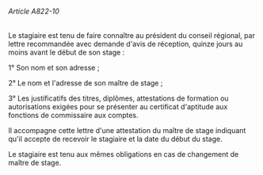 ###### Article A822-10

Le stagiaire est tenu de faire connaître au président du conseil régional, par lettre recommandée avec demande d'avis de réception, quinze jours au moins avant le début de son stage :

1° Son nom et son adresse ;

2° Le nom et l'adresse de son maître de stage ;

3° Les justificatifs des titres, diplômes, attestations de formation ou autorisations exigées pour se présenter au certificat d'aptitude aux fonctions de commissaire aux comptes.

Il accompagne cette lettre d'une attestation du maître de stage indiquant qu'il accepte de recevoir le stagiaire et la date du début du stage.

Le stagiaire est tenu aux mêmes obligations en cas de changement de maître de stage.

